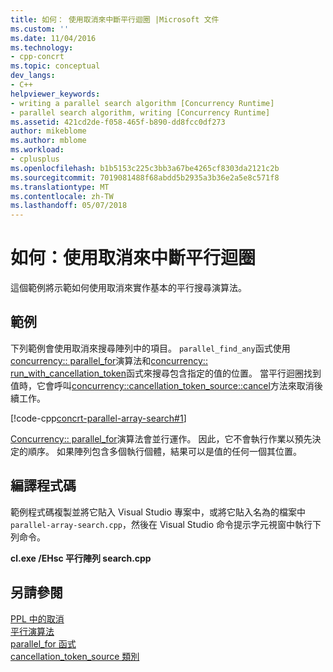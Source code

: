 ```yaml
---
title: 如何： 使用取消來中斷平行迴圈 |Microsoft 文件
ms.custom: ''
ms.date: 11/04/2016
ms.technology:
- cpp-concrt
ms.topic: conceptual
dev_langs:
- C++
helpviewer_keywords:
- writing a parallel search algorithm [Concurrency Runtime]
- parallel search algorithm, writing [Concurrency Runtime]
ms.assetid: 421cd2de-f058-465f-b890-dd8fcc0df273
author: mikeblome
ms.author: mblome
ms.workload:
- cplusplus
ms.openlocfilehash: b1b5153c225c3bb3a67be4265cf8303da2121c2b
ms.sourcegitcommit: 7019081488f68abdd5b2935a3b36e2a5e8c571f8
ms.translationtype: MT
ms.contentlocale: zh-TW
ms.lasthandoff: 05/07/2018
---
```

# <a name="how-to-use-cancellation-to-break-from-a-parallel-loop"></a>如何：使用取消來中斷平行迴圈
這個範例將示範如何使用取消來實作基本的平行搜尋演算法。  
  
## <a name="example"></a>範例  

 下列範例會使用取消來搜尋陣列中的項目。 `parallel_find_any`函式使用[concurrency:: parallel_for](reference/concurrency-namespace-functions.md#parallel_for)演算法和[concurrency:: run_with_cancellation_token](reference/concurrency-namespace-functions.md#run_with_cancellation_token)函式來搜尋包含指定的值的位置。 當平行迴圈找到值時，它會呼叫[concurrency::cancellation_token_source::cancel](reference/cancellation-token-source-class.md#cancel)方法來取消後續工作。  


  
 [!code-cpp[concrt-parallel-array-search#1](../../parallel/concrt/codesnippet/cpp/how-to-use-cancellation-to-break-from-a-parallel-loop_1.cpp)]  
  

 [Concurrency:: parallel_for](reference/concurrency-namespace-functions.md#parallel_for)演算法會並行運作。 因此，它不會執行作業以預先決定的順序。 如果陣列包含多個執行個體，結果可以是值的任何一個其位置。  

  
## <a name="compiling-the-code"></a>編譯程式碼  
 範例程式碼複製並將它貼入 Visual Studio 專案中，或將它貼入名為的檔案中`parallel-array-search.cpp`，然後在 Visual Studio 命令提示字元視窗中執行下列命令。  
  
 **cl.exe /EHsc 平行陣列 search.cpp**  
  
## <a name="see-also"></a>另請參閱  
 [PPL 中的取消](cancellation-in-the-ppl.md)   
 [平行演算法](../../parallel/concrt/parallel-algorithms.md)   
 [parallel_for 函式](reference/concurrency-namespace-functions.md#parallel_for)   
 [cancellation_token_source 類別](../../parallel/concrt/reference/cancellation-token-source-class.md)
